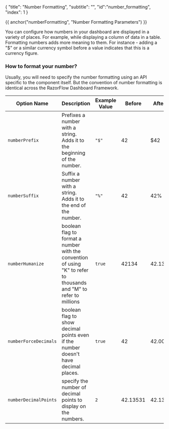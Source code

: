 <meta>
{
	"title": "Number Formatting",
	"subtitle": "",
	"id":"number_formatting",
	"index": 1
}
</meta>

{{ anchor("numberFormatting", "Number Formatting Parameters") }}

You can configure how numbers in your dashboard are displayed in a variety of places. For example, while displaying a column of data in a table. Formatting numbers adds more meaning to them. For instance - adding a "$" or a similar currency symbol before a value indicates that this is a currency figure.

### How to format your number?

Usually, you will need to specify the number formatting using an API specific to the component itself. But the convention of number formatting is identical across the RazorFlow Dashboard Framework.

<table class="table table-bordered">
<thead>
<tr>
<th>Option Name</th><th>Description</th><th>Example Value</th><th>Before</th><th>After</th>
</tr>
</thead>
<tbody>
<tr>
	<td><code>numberPrefix</code></td>
	<td>Prefixes a number with a string. Adds it to the beginning of the number.</td>
	<td><code>"$"</code></td>
	<td>42</td>
	<td>$42</td>
</tr>
<tr>
	<td><code>numberSuffix</code></td>
	<td>Suffix a number with a string. Adds it to the end of the number.</td>
	<td><code>"%"</code></td>
	<td>42</td>
	<td>42%</td>
</tr>
<tr>
	<td><code>numberHumanize</code></td>
	<td>boolean flag to format a number with the convention of using "K" to refer to thousands and "M" to refer to millions</td>
	<td><code>true</code></td>
	<td>42134</td>
	<td>42.13K</td>
</tr>
<tr>
	<td><code>numberForceDecimals</code></td>
	<td>boolean flag to show decimal points even if the number doesn't have decimal places.</td>
	<td><code>true</code></td>
	<td>42</td>
	<td>42.00</td>
</tr>
<tr>
	<td><code>numberDecimalPoints</code></td>
	<td>specify the number of decimal points to display on the numbers.</td>
	<td><code>2</code></td>
	<td>42.13531</td>
	<td>42.13</td>
</tr>
</tbody>
</table>